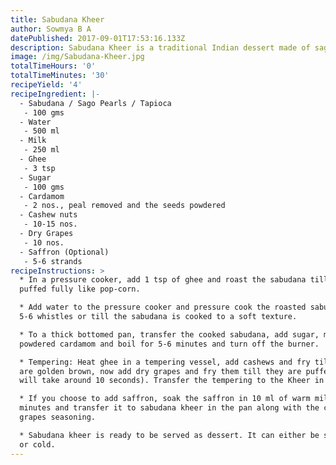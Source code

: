 ```yaml
---
title: Sabudana Kheer
author: Sowmya B A
datePublished: 2017-09-01T17:53:16.133Z
description: Sabudana Kheer is a traditional Indian dessert made of sago pearls.
image: /img/Sabudana-Kheer.jpg
totalTimeHours: '0'
totalTimeMinutes: '30'
recipeYield: '4'
recipeIngredient: |-
  - Sabudana / Sago Pearls / Tapioca
   - 100 gms
  - Water
   - 500 ml
  - Milk
   - 250 ml
  - Ghee
   - 3 tsp
  - Sugar
   - 100 gms
  - Cardamom
   - 2 nos., peal removed and the seeds powdered
  - Cashew nuts
   - 10-15 nos.
  - Dry Grapes
   - 10 nos.
  - Saffron (Optional)
   - 5-6 strands
recipeInstructions: >
  * In a pressure cooker, add 1 tsp of ghee and roast the sabudana till they are
  puffed fully like pop-corn.

  * Add water to the pressure cooker and pressure cook the roasted sabudana for
  5-6 whistles or till the sabudana is cooked to a soft texture.

  * To a thick bottomed pan, transfer the cooked sabudana, add sugar, milk,
  powdered cardamom and boil for 5-6 minutes and turn off the burner.

  * Tempering: Heat ghee in a tempering vessel, add cashews and fry till they
  are golden brown, now add dry grapes and fry them till they are puffed (it
  will take around 10 seconds). Transfer the tempering to the Kheer in the pan.

  * If you choose to add saffron, soak the saffron in 10 ml of warm milk for 10
  minutes and transfer it to sabudana kheer in the pan along with the cashew-dry
  grapes seasoning.

  * Sabudana kheer is ready to be served as dessert. It can either be served hot
  or cold.
---
```




